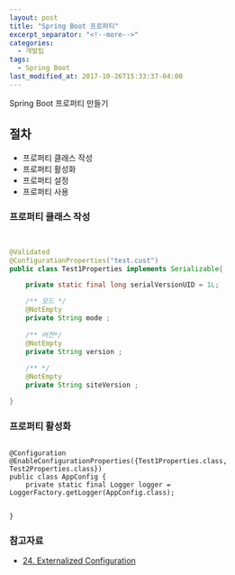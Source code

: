 ```yaml
---
layout: post
title: "Spring Boot 프로퍼티"
excerpt_separator: "<!--more-->"
categories:
  - 개발팁
tags:
  - Spring Boot
last_modified_at: 2017-10-26T15:33:37-04:00
---
```


Spring Boot 프로퍼티 만들기 

## 절차
* 프로퍼티 클래스 작성 
* 프로퍼티 활성화 
* 프로퍼티 설정 
* 프로퍼티 사용 

<!--more-->
### 프로퍼티 클래스 작성 
```java


@Validated
@ConfigurationProperties("test.cust")
public class Test1Properties implements Serializable{

	private static final long serialVersionUID = 1L;

	/** 모드 */
	@NotEmpty
	private String mode ;
	
	/** 버전*/
	@NotEmpty
	private String version ;
	
	/** */
	@NotEmpty
	private String siteVersion ;

}

```

### 프로퍼티 활성화 
```

@Configuration
@EnableConfigurationProperties({Test1Properties.class, Test2Properties.class})
public class AppConfig {
	private static final Logger logger = LoggerFactory.getLogger(AppConfig.class);
	
 
}

```

### 참고자료
* [24. Externalized Configuration](https://docs.spring.io/spring-boot/docs/current/reference/html/boot-features-external-config.html)